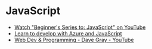 # JavaScript

- [Watch "Beginner's Series to: JavaScript" on YouTube](https://www.youtube.com/playlist?list=PLlrxD0HtieHhW0NCG7M536uHGOtJ95Ut2)
- [Learn to develop with Azure and JavaScript](https://docs.microsoft.com/en-us/azure/developer/javascript/learn-azure-javascript)
- [Web Dev & Programming - Dave Gray - YouTube](https://www.youtube.com/c/DaveGrayTeachesCode)

